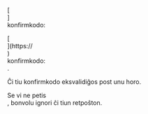 [<br host>] <br action> konfirmkodo: <br code>

[<br host>](https://<br host>) <br action> konfirmkodo: <br code>.

Ĉi tiu konfirmkodo eksvalidiĝos post unu horo.

Se vi ne petis <br action>, bonvolu ignori ĉi tiun retpoŝton.